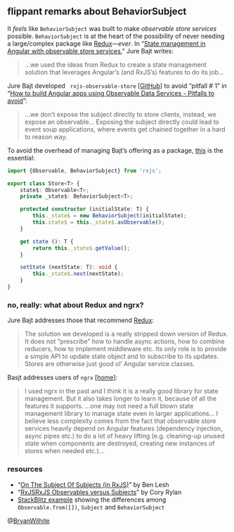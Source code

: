 ## flippant remarks about BehaviorSubject

It _feels_ like `BehaviorSubject` was built to make _observable store services_ possible. `BehaviorSubject` is at the heart of the possibility of never needing a large/complex package like [Redux](https://redux.js.org/)—_ever_. In “[State management in Angular with observable store services](https://jurebajt.com/state-management-in-angular-with-observable-store-services/),” Jure Bajt writes:

>…we used the ideas from Redux to create a state management solution that leverages Angular’s (and RxJS’s) features to do its job…

Jure Bajt developed ` rxjs-observable-store` [[GitHub](https://github.com/jurebajt/rxjs-observable-store)] to avoid “pitfall # 1” in “[How to build Angular apps using Observable Data Services - Pitfalls to avoid](https://blog.angular-university.io/how-to-build-angular2-apps-using-rxjs-observable-data-services-pitfalls-to-avoid/)”:

>…we don’t expose the subject directly to store clients, instead, we expose an observable… Exposing the subject directly could lead to event soup applications, where events get chained together in a hard to reason way.

To avoid the overhead of managing Bajt’s offering as a package, [this](https://github.com/jurebajt/rxjs-observable-store/blob/master/src/store.ts) is the essential:

```typescript
import {Observable, BehaviorSubject} from 'rxjs';

export class Store<T> {
    state$: Observable<T>;
    private _state$: BehaviorSubject<T>;

    protected constructor (initialState: T) {
        this._state$ = new BehaviorSubject(initialState);
        this.state$ = this._state$.asObservable();
    }

    get state (): T {
        return this._state$.getValue();
    }

    setState (nextState: T): void {
        this._state$.next(nextState);
    }
}
```

### no, really: what about Redux and ngrx?

Jure Bajt addresses those that recommend [Redux](https://redux.js.org/):

>The solution we developed is a really stripped down version of Redux. It does not “prescribe” how to handle async actions, how to combine reducers, how to implement middleware etc. Its only role is to provide a simple API to update state object and to subscribe to its updates. Stores are otherwise just good ol’ Angular service classes.

Basjt addresses users of `ngrx` [[home](https://ngrx.io/)]:

>I used ngrx in the past and I think it is a really good library for state management. But it also takes longer to learn it, because of all the features it supports. …one may not need a full blown state management library to manage state even in larger applications… I believe less complexity comes from the fact that observable store services heavily depend on Angular features (dependency injection, async pipes etc.) to do a lot of heavy lifting (e.g. cleaning-up unused state when components are destroyed, creating new instances of stores when needed etc.)…

### resources

* “[On The Subject Of Subjects (in RxJS)](https://medium.com/@benlesh/on-the-subject-of-subjects-in-rxjs-2b08b7198b93)” by Ben Lesh
* “[RxJSRxJS Observables versus Subjects](https://coryrylan.com/blog/rxjs-observables-versus-subjects)” by Cory Rylan
* [StackBlitz example](https://stackblitz.com/edit/angular-rxjs-subject-and-behaviorsubject?file=app%2Fthing%2Fthing.component.ts) showing the differences among `Observable.from([])`, `Subject` and `BehaviorSubject`

@[BryanWilhite](https://twitter.com/bryanwilhite)